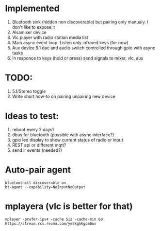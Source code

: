 # Implemented

 1. Bluetooth sink (hidden non discoverable) but pairing only manualy. I don't like to expose it
 1. Alsamixer device
 1. Vlc player with radio station media list
 1. Main async event loop. Listen only infrared keys (for now)
 1. Aux device 5.1 dac and audio switch controlled through gpio with async tasks
 1. In responce to keys (hold or press) send signals to mixer, vlc, aux

# TODO:

 1. 5.1/Stereo toggle
 1. Write short how-to on pairing unpairing new device

# Ideas to test:

 1. reboot every 2 days?
 1. dbus for bluetooth (possible with async interface?)
 1. gpio led display to show current status of radio or input
 1. REST api or different mqtt?
 1. send ir events (needed?)

# Auto-pair agent

    bluetoothctl discoverable on
    bt-agent --capability=NoInputNoOutput

# mplayera (vlc is better for that)
    mplayer -prefer-ipv4 -cache 512 -cache-min 60 https://stream.rcs.revma.com/ye5kghkgcm0uv

